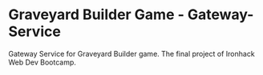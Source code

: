 # Graveyard Builder Game - Gateway-Service

Gateway Service for Graveyard Builder game. The final project of Ironhack Web Dev Bootcamp.
